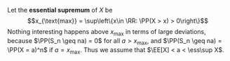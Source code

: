 Let the **essential supremum** of $X$ be
$$x_{\text{max}} = \sup\left\{x\in \RR: \PP(X > x) > 0\right\}$$
Nothing interesting happens above $x_{\text{max}}$ in terms of large deviations, because $\PP(S_n \geq na) = 0$ for all $a > x_{\text{max}}$, and $\PP(S_n \geq na) = \PP(X = a)^n$ if $a = x_{\text{max}}$. Thus we assume that $\EE[X] < a < \ess\sup X$.